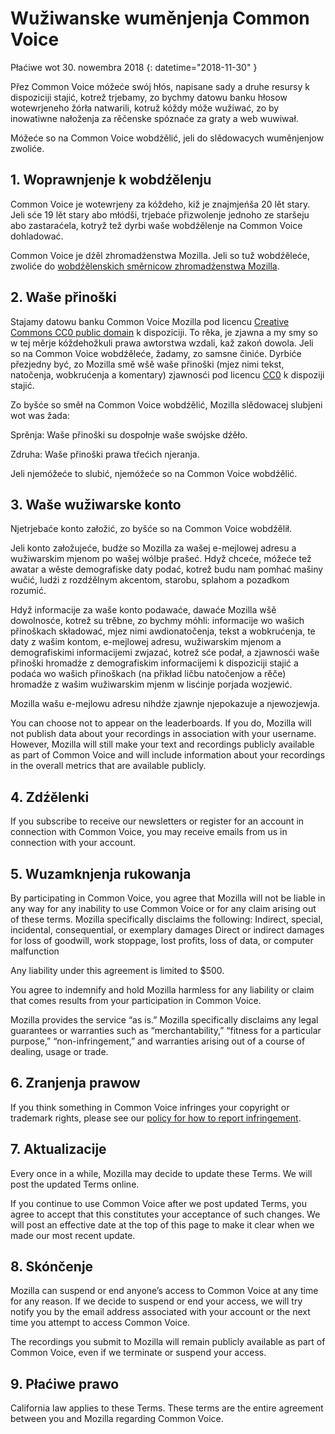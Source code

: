 # Wužiwanske wuměnjenja Common Voice

Płaćiwe wot 30. nowembra 2018 {: datetime="2018-11-30" }

Přez Common Voice móžeće swój hłós, napisane sady a druhe resursy k dispoziciji stajić, kotrež trjebamy, zo bychmy datowu banku hłosow wotewrjeneho žórła natwarili, kotruž kóždy móže wužiwać, zo by inowatiwne nałoženja za rěčenske spóznaće za graty a web wuwiwał.

Móžeće so na Common Voice wobdźělić, jeli do slědowacych wuměnjenjow zwoliće. 

## 1. Woprawnjenje k wobdźělenju
Common Voice je wotewrjeny za kóždeho, kiž je znajmjeńša 20 lět stary. Jeli sće 19 lět stary abo młódši, trjebaće přizwolenje jednoho ze staršeju abo zastaraćela, kotryž tež dyrbi waše wobdźělenje na Common Voice dohladować. 

Common Voice je dźěl zhromadźenstwa Mozilla. Jeli so tuž wobdźěleće, zwoliće do [wobdźělenskich směrnicow zhromadźenstwa Mozilla](https://www.mozilla.org/en-US/about/governance/policies/participation/). 

## 2. Waše přinoški
Stajamy datowu banku Common Voice Mozilla pod licencu [Creative Commons CC0 public domain](https://creativecommons.org/publicdomain/zero/1.0/) k dispoziciji. To rěka, je zjawna a my smy so w tej měrje kóždehožkuli prawa awtorstwa wzdali, kaž zakoń dowola. Jeli so na Common Voice wobdźěleće, žadamy, zo samsne činiće. Dyrbiće přezjedny być, zo Mozilla smě wšě waše přinoški (mjez nimi tekst, natočenja, wobkrućenja a komentary) zjawnosći pod licencu [CC0](https://creativecommons.org/publicdomain/zero/1.0/) k dispoziji stajić. 

Zo byšće so směł na Common Voice wobdźělić, Mozilla slědowacej slubjeni wot was žada:

Sprěnja: Waše přinoški su dospołnje waše swójske dźěło.

Zdruha: Waše přinoški prawa třećich njeranja. 

Jeli njemóžeće to slubić, njemóžeće so na Common Voice wobdźělić. 

## 3. Waše wužiwarske konto
Njetrjebaće konto załožić, zo byšće so na Common Voice wobdźělił. 

Jeli konto załožujeće, budźe so Mozilla za wašej e-mejlowej adresu a wužiwarskim mjenom po wašej wólbje prašeć. Hdyž chceće, móžeće tež awatar a wěste demografiske daty podać, kotrež budu nam pomhać mašiny wučić, ludźi z rozdźělnym akcentom, starobu, splahom a pozadkom rozumić.  

Hdyž informacije za waše konto podawaće, dawaće Mozilla wšě dowolnosće, kotrež su trěbne, zo bychmy móhli: 
informacije wo wašich přinoškach składować, mjez nimi awdionatočenja, tekst a wobkrućenja, 
te daty z wašim kontom, e-mejlowej adresu, wužiwarskim mjenom a demografiskimi informacijemi zwjazać, kotrež sće podał, a 
zjawnosći waše přinoški hromadźe z demografiskim informacijemi k dispoziciji stajić a podaća wo wašich přinoškach (na přikład ličbu natočenjow a rěče) hromadźe z wašim wužiwarskim mjenm w lisćinje porjada wozjewić.  

Mozilla wašu e-mejlowu adresu nihdźe zjawnje njepokazuje a njewozjewja. 

You can choose not to appear on the leaderboards. If you do, Mozilla will not publish data about your recordings in association with your username. However, Mozilla will still make your text and recordings publicly available as part of Common Voice and will include information about your recordings in the overall metrics that are available publicly.  

## 4. Zdźělenki
If you subscribe to receive our newsletters or register for an account in connection with Common Voice, you may receive emails from us in connection with your account. 

## 5. Wuzamknjenja rukowanja

By participating in Common Voice, you agree that Mozilla will not be liable in any way for any inability to use Common Voice or for any claim arising out of these terms. Mozilla specifically disclaims the following:
Indirect, special, incidental, consequential, or exemplary damages
Direct or indirect damages for loss of goodwill, work stoppage, lost profits, loss of data, or computer malfunction

Any liability under this agreement is limited to $500. 

You agree to indemnify and hold Mozilla harmless for any liability or claim that comes results from your participation in Common Voice. 

Mozilla provides the service “as is.”  Mozilla specifically disclaims any legal guarantees or warranties such as “merchantability,” “fitness for a particular purpose,” “non-infringement,” and warranties arising out of a course of dealing, usage or trade. 

## 6. Zranjenja prawow
If you think something in Common Voice infringes your copyright or trademark rights, please see our [policy for how to report infringement](https://www.mozilla.org/about/legal/report-infringement/).

## 7. Aktualizacije 
Every once in a while, Mozilla may decide to update these Terms. We will post the updated Terms online. 

If you continue to use Common Voice after we post updated Terms, you agree to accept that this constitutes your acceptance of such changes. We will post an effective date at the top of this page to make it clear when we made our most recent update. 

## 8. Skónčenje 
Mozilla can suspend or end anyone’s access to Common Voice at any time for any reason. If we decide to suspend or end your access, we will try notify you by the email address associated with your account or the next time you attempt to access Common Voice. 

The recordings you submit to Mozilla will remain publicly available as part of Common Voice, even if we terminate or suspend your access. 

## 9. Płaćiwe prawo
California law applies to these Terms. These terms are the entire agreement between you and Mozilla regarding Common Voice. 
